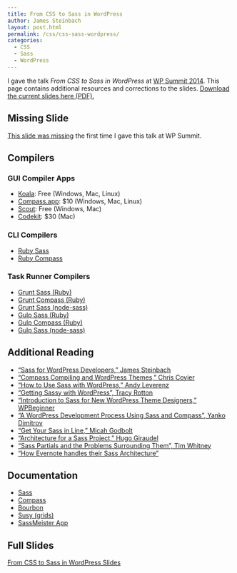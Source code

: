 ```yaml
---
title: From CSS to Sass in WordPress
author: James Steinbach
layout: post.html
permalink: /css/css-sass-wordpress/
categories:
  - CSS
  - Sass
  - WordPress
---
```

I gave the talk *From CSS to Sass in WordPress* at <a title="WP Summit 2014" href="http://environmentsforhumans.com/2014/wp-summit/" target="_blank">WP Summit 2014</a>. This page contains additional resources and corrections to the slides. [Download the current slides here (PDF).][1]

## Missing Slide

[This slide was missing][2] the first time I gave this talk at WP Summit.

## Compilers

### GUI Compiler Apps

* [Koala](http://koala-app.com/): Free (Windows, Mac, Linux)
* [Compass.app](http://compass.kkbox.com/): $10 (Windows, Mac, Linux)
* [Scout](http://mhs.github.io/scout-app): Free (Windows, Mac)
* [Codekit](http://incident57.com/codekit): $30 (Mac)

### CLI Compilers

* [Ruby Sass](http://sass-lang.com/install)
* [Ruby Compass](http://compass-style.org/install/)

### Task Runner Compilers

* [Grunt Sass (Ruby)](https://github.com/gruntjs/grunt-contrib-sass)
* [Grunt Compass (Ruby)](https://github.com/gruntjs/grunt-contrib-compass)
* [Grunt Sass (node-sass)](https://github.com/sindresorhus/grunt-sass)
* [Gulp Sass (Ruby)](https://www.npmjs.com/package/gulp-ruby-sass)
* [Gulp Compass (Ruby)](https://www.npmjs.com/package/gulp-compass)
* [Gulp Sass (node-sass)](https://www.npmjs.com/package/gulp-sass)

## Additional Reading

* [“Sass for WordPress Developers,” James Steinbach](http://www.sitepoint.com/sass-for-wordpress-developers/)
* [“Compass Compiling and WordPress Themes,” Chris Coyier](http://css-tricks.com/compass-compiling-and-wordpress-themes/)
* [“How to Use Sass with WordPress,” Andy Leverenz](http://elegantthemes.com/blog/tips-tricks/how-to-use-sass-with-wordpress-a-step-by-step-guide)
* [“Getting Sassy with WordPress”, Tracy Rotton](http://wordpress.tv/2014/11/11/tracy-rotton-getting-sassy-with-wordpress/)
* [“Introduction to Sass for New WordPress Theme Designers,” WPBeginner](http://www.wpbeginner.com/wp-tutorials/introduction-to-sass-for-new-wordpress-theme-designers/)
* [“A WordPress Development Process Using Sass and Compass”, Yanko Dimitrov](http://code.tutsplus.com/tutorials/a-wordpress-development-process-using-sass-and-compass--cms-21861)
* [“Get Your Sass in Line,” Micah Godbolt](http://godbolt.me/blog/get-your-sass-in-line.html)
* [“Architecture for a Sass Project,” Hugo Giraudel](http://sitepoint.com/architecture-sass-project/)
* [“Sass Partials and the Problems Surrounding Them”, Tim Whitney](https://medium.com/@timodwhit/sass-partials-and-the-problems-surrounding-them-1d9217aa6dee)
* [“How Evernote handles their Sass Architecture”](http://blog.evernote.com/tech/2014/12/17/evernote-handles-sass-architecture/)

## Documentation

  * <a title="Sass Documentation" href="http://sass-lang.com/" target="_blank">Sass</a>
  * <a title="Compass Documentation" href="http://compass-style.org/" target="_blank">Compass</a>
  * <a title="Bourbon Documentation" href="http://bourbon.io/docs/" target="_blank">Bourbon</a>
  * <a title="Susy Documentation" href="http://susydocs.oddbird.net/" target="_blank">Susy (grids)</a>
  * <a title="SassMeister App" href="http://sassmeister.com/" target="_blank">SassMeister App</a>

## Full Slides

[From CSS to Sass in WordPress Slides][1]

 [1]: /images/CSS-Sass-WP.pdf "From CSS to Sass in WordPress Slides"
 [2]: /images/missing-slide.jpg
